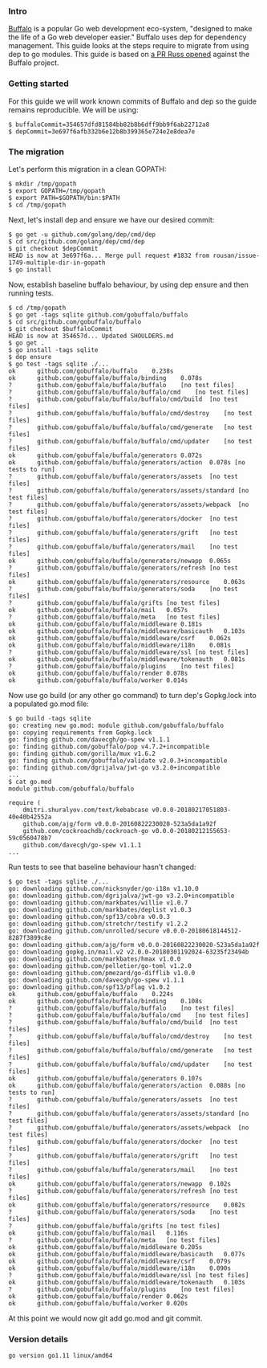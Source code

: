 <!-- __JSON: egrunner script.sh # LONG ONLINE

### Intro

[Buffalo](https://gobuffalo.io/en) is a popular Go web development eco-system, "designed to make the
life of a Go web developer easier." Buffalo uses dep for dependency management. This guide looks at
the steps require to migrate from using dep to go modules. This guide is based on [a PR Russ
opened](https://github.com/gobuffalo/buffalo/pull/1074) against the Buffalo project.

### Getting started

For this guide we will work known commits of Buffalo and dep so the guide remains reproducible. We
will be using:

```
{{PrintBlock "pinned commits" -}}
```

### The migration

Let's perform this migration in a clean GOPATH:

```
{{PrintBlock "setup" -}}
```

Next, let's install dep and ensure we have our desired commit:

```
{{PrintBlock "install dep" -}}
```

Now, establish baseline buffalo behaviour, by using dep ensure and then running tests.

```
{{PrintBlock "baseline" -}}
```

Now use go build (or any other go command) to turn dep's Gopkg.lock into a populated go.mod file:

```
{{lineEllipsis 8 (PrintBlock "go build") -}}
{{lineEllipsis 8 (PrintBlock "cat go.mod") -}}
```

Run tests to see that baseline behaviour hasn't changed:

```
{{PrintBlock "go test" -}}
```

At this point we would now git add go.mod and git commit.

### Version details

```
{{PrintBlockOut "version details" -}}
```

-->

### Intro

[Buffalo](https://gobuffalo.io/en) is a popular Go web development eco-system, "designed to make the
life of a Go web developer easier." Buffalo uses dep for dependency management. This guide looks at
the steps require to migrate from using dep to go modules. This guide is based on [a PR Russ
opened](https://github.com/gobuffalo/buffalo/pull/1074) against the Buffalo project.

### Getting started

For this guide we will work known commits of Buffalo and dep so the guide remains reproducible. We
will be using:

```
$ buffaloCommit=354657dfd81584bb82b8b6dff9bb9f6ab22712a8
$ depCommit=3e697f6afb332b6e12b8b399365e724e2e8dea7e
```

### The migration

Let's perform this migration in a clean GOPATH:

```
$ mkdir /tmp/gopath
$ export GOPATH=/tmp/gopath
$ export PATH=$GOPATH/bin:$PATH
$ cd /tmp/gopath
```

Next, let's install dep and ensure we have our desired commit:

```
$ go get -u github.com/golang/dep/cmd/dep
$ cd src/github.com/golang/dep/cmd/dep
$ git checkout $depCommit
HEAD is now at 3e697f6a... Merge pull request #1832 from rousan/issue-1749-multiple-dir-in-gopath
$ go install
```

Now, establish baseline buffalo behaviour, by using dep ensure and then running tests.

```
$ cd /tmp/gopath
$ go get -tags sqlite github.com/gobuffalo/buffalo
$ cd src/github.com/gobuffalo/buffalo
$ git checkout $buffaloCommit
HEAD is now at 354657d... Updated SHOULDERS.md
$ go get .
$ go install -tags sqlite
$ dep ensure
$ go test -tags sqlite ./...
ok  	github.com/gobuffalo/buffalo	0.238s
ok  	github.com/gobuffalo/buffalo/binding	0.078s
?   	github.com/gobuffalo/buffalo/buffalo	[no test files]
?   	github.com/gobuffalo/buffalo/buffalo/cmd	[no test files]
?   	github.com/gobuffalo/buffalo/buffalo/cmd/build	[no test files]
?   	github.com/gobuffalo/buffalo/buffalo/cmd/destroy	[no test files]
?   	github.com/gobuffalo/buffalo/buffalo/cmd/generate	[no test files]
?   	github.com/gobuffalo/buffalo/buffalo/cmd/updater	[no test files]
ok  	github.com/gobuffalo/buffalo/generators	0.072s
ok  	github.com/gobuffalo/buffalo/generators/action	0.078s [no tests to run]
?   	github.com/gobuffalo/buffalo/generators/assets	[no test files]
?   	github.com/gobuffalo/buffalo/generators/assets/standard	[no test files]
?   	github.com/gobuffalo/buffalo/generators/assets/webpack	[no test files]
?   	github.com/gobuffalo/buffalo/generators/docker	[no test files]
?   	github.com/gobuffalo/buffalo/generators/grift	[no test files]
?   	github.com/gobuffalo/buffalo/generators/mail	[no test files]
ok  	github.com/gobuffalo/buffalo/generators/newapp	0.065s
?   	github.com/gobuffalo/buffalo/generators/refresh	[no test files]
ok  	github.com/gobuffalo/buffalo/generators/resource	0.063s
?   	github.com/gobuffalo/buffalo/generators/soda	[no test files]
?   	github.com/gobuffalo/buffalo/grifts	[no test files]
ok  	github.com/gobuffalo/buffalo/mail	0.057s
?   	github.com/gobuffalo/buffalo/meta	[no test files]
ok  	github.com/gobuffalo/buffalo/middleware	0.181s
ok  	github.com/gobuffalo/buffalo/middleware/basicauth	0.103s
ok  	github.com/gobuffalo/buffalo/middleware/csrf	0.062s
ok  	github.com/gobuffalo/buffalo/middleware/i18n	0.081s
?   	github.com/gobuffalo/buffalo/middleware/ssl	[no test files]
ok  	github.com/gobuffalo/buffalo/middleware/tokenauth	0.081s
?   	github.com/gobuffalo/buffalo/plugins	[no test files]
ok  	github.com/gobuffalo/buffalo/render	0.078s
ok  	github.com/gobuffalo/buffalo/worker	0.014s
```

Now use go build (or any other go command) to turn dep's Gopkg.lock into a populated go.mod file:

```
$ go build -tags sqlite
go: creating new go.mod: module github.com/gobuffalo/buffalo
go: copying requirements from Gopkg.lock
go: finding github.com/davecgh/go-spew v1.1.1
go: finding github.com/gobuffalo/pop v4.7.2+incompatible
go: finding github.com/gorilla/mux v1.6.2
go: finding github.com/gobuffalo/validate v2.0.3+incompatible
go: finding github.com/dgrijalva/jwt-go v3.2.0+incompatible
...
$ cat go.mod
module github.com/gobuffalo/buffalo

require (
	dmitri.shuralyov.com/text/kebabcase v0.0.0-20180217051803-40e40b42552a
	github.com/ajg/form v0.0.0-20160822230020-523a5da1a92f
	github.com/cockroachdb/cockroach-go v0.0.0-20180212155653-59c0560478b7
	github.com/davecgh/go-spew v1.1.1
...
```

Run tests to see that baseline behaviour hasn't changed:

```
$ go test -tags sqlite ./...
go: downloading github.com/nicksnyder/go-i18n v1.10.0
go: downloading github.com/dgrijalva/jwt-go v3.2.0+incompatible
go: downloading github.com/markbates/willie v1.0.7
go: downloading github.com/markbates/deplist v1.0.3
go: downloading github.com/spf13/cobra v0.0.3
go: downloading github.com/stretchr/testify v1.2.2
go: downloading github.com/unrolled/secure v0.0.0-20180618144512-8287f3899c8e
go: downloading github.com/ajg/form v0.0.0-20160822230020-523a5da1a92f
go: downloading gopkg.in/mail.v2 v2.0.0-20180301192024-63235f23494b
go: downloading github.com/markbates/hmax v1.0.0
go: downloading github.com/pelletier/go-toml v1.2.0
go: downloading github.com/pmezard/go-difflib v1.0.0
go: downloading github.com/davecgh/go-spew v1.1.1
go: downloading github.com/spf13/pflag v1.0.2
ok  	github.com/gobuffalo/buffalo	0.224s
ok  	github.com/gobuffalo/buffalo/binding	0.108s
?   	github.com/gobuffalo/buffalo/buffalo	[no test files]
?   	github.com/gobuffalo/buffalo/buffalo/cmd	[no test files]
?   	github.com/gobuffalo/buffalo/buffalo/cmd/build	[no test files]
?   	github.com/gobuffalo/buffalo/buffalo/cmd/destroy	[no test files]
?   	github.com/gobuffalo/buffalo/buffalo/cmd/generate	[no test files]
?   	github.com/gobuffalo/buffalo/buffalo/cmd/updater	[no test files]
ok  	github.com/gobuffalo/buffalo/generators	0.107s
ok  	github.com/gobuffalo/buffalo/generators/action	0.088s [no tests to run]
?   	github.com/gobuffalo/buffalo/generators/assets	[no test files]
?   	github.com/gobuffalo/buffalo/generators/assets/standard	[no test files]
?   	github.com/gobuffalo/buffalo/generators/assets/webpack	[no test files]
?   	github.com/gobuffalo/buffalo/generators/docker	[no test files]
?   	github.com/gobuffalo/buffalo/generators/grift	[no test files]
?   	github.com/gobuffalo/buffalo/generators/mail	[no test files]
ok  	github.com/gobuffalo/buffalo/generators/newapp	0.102s
?   	github.com/gobuffalo/buffalo/generators/refresh	[no test files]
ok  	github.com/gobuffalo/buffalo/generators/resource	0.082s
?   	github.com/gobuffalo/buffalo/generators/soda	[no test files]
?   	github.com/gobuffalo/buffalo/grifts	[no test files]
ok  	github.com/gobuffalo/buffalo/mail	0.116s
?   	github.com/gobuffalo/buffalo/meta	[no test files]
ok  	github.com/gobuffalo/buffalo/middleware	0.205s
ok  	github.com/gobuffalo/buffalo/middleware/basicauth	0.077s
ok  	github.com/gobuffalo/buffalo/middleware/csrf	0.079s
ok  	github.com/gobuffalo/buffalo/middleware/i18n	0.090s
?   	github.com/gobuffalo/buffalo/middleware/ssl	[no test files]
ok  	github.com/gobuffalo/buffalo/middleware/tokenauth	0.103s
?   	github.com/gobuffalo/buffalo/plugins	[no test files]
ok  	github.com/gobuffalo/buffalo/render	0.062s
ok  	github.com/gobuffalo/buffalo/worker	0.020s
```

At this point we would now git add go.mod and git commit.

### Version details

```
go version go1.11 linux/amd64
```

<!-- END -->
